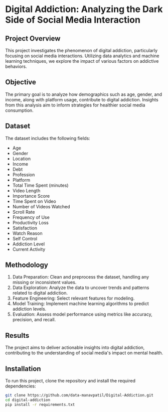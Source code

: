 # Digital Addiction: Analyzing the Dark Side of Social Media Interaction

## Project Overview
This project investigates the phenomenon of digital addiction, particularly focusing on social media interactions. Utilizing data analytics and machine learning techniques, we explore the impact of various factors on addictive behaviors.

## Objective
The primary goal is to analyze how demographics such as age, gender, and income, along with platform usage, contribute to digital addiction. Insights from this analysis aim to inform strategies for healthier social media consumption.

## Dataset
The dataset includes the following fields:
- Age
- Gender
- Location
- Income
- Debt
- Profession
- Platform
- Total Time Spent (minutes)
- Video Length
- Importance Score
- Time Spent on Video
- Number of Videos Watched
- Scroll Rate
- Frequency of Use
- Productivity Loss
- Satisfaction
- Watch Reason
- Self Control
- Addiction Level
- Current Activity

## Methodology
1. Data Preparation: Clean and preprocess the dataset, handling any missing or inconsistent values.
2. Data Exploration: Analyze the data to uncover trends and patterns related to digital addiction.
3. Feature Engineering: Select relevant features for modeling.
4. Model Training: Implement machine learning algorithms to predict addiction levels.
5. Evaluation: Assess model performance using metrics like accuracy, precision, and recall.

## Results
The project aims to deliver actionable insights into digital addiction, contributing to the understanding of social media's impact on mental health.

## Installation
To run this project, clone the repository and install the required dependencies:
```bash
git clone https://github.com/data-manavpatil/Digital-Addiction.git
cd digital-addiction
pip install -r requirements.txt
